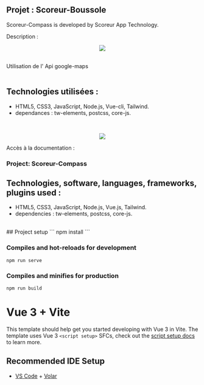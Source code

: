 ## Projet : Scoreur-Boussole  ##

Scoreur-Compass is developed by Scoreur App Technology.

Description :
 <br>
  
<p align="center">
 <img src="https://user-images.githubusercontent.com/90606431/195064119-0421eb18-4b0d-46e0-8441-758682c9b429.jpg")/>
<br>

<br>
 
Utilisation de l' Api google-maps
<br>
<br>


## Technologies utilisées : ##
 
- HTML5, CSS3, JavaScript, Node.js, Vue-cli, Tailwind.
- dependances : tw-elements, postcss, core-js.
 <br>
<p align="center">
 <img src="https://user-images.githubusercontent.com/90606431/195065315-2636e0b6-9155-4b8e-8fc3-e42759e91169.jpeg")/>
<br>



Accès à la documentation : 
<br>

 ### Project: Scoreur-Compass ###


## Technologies, software, languages, frameworks, plugins used : ##

- HTML5, CSS3, JavaScript, Node.js, Vue.js, Tailwind.
- dependencies : tw-elements, postcss, core-js.


<br>
## Project setup
```
npm install
```

### Compiles and hot-reloads for development
```
npm run serve
```

### Compiles and minifies for production
```
npm run build
```



# Vue 3 + Vite

This template should help get you started developing with Vue 3 in Vite. The template uses Vue 3 `<script setup>` SFCs, check out the [script setup docs](https://v3.vuejs.org/api/sfc-script-setup.html#sfc-script-setup) to learn more.

## Recommended IDE Setup

- [VS Code](https://code.visualstudio.com/) + [Volar](https://marketplace.visualstudio.com/items?itemName=Vue.volar)
